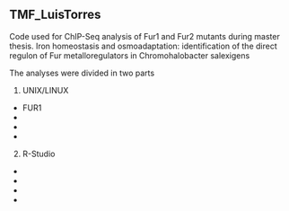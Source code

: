 ## TMF_LuisTorres 
Code used for ChIP-Seq analysis of Fur1 and Fur2 mutants during master thesis.
Iron homeostasis and osmoadaptation: identification of the direct regulon of Fur metalloregulators in Chromohalobacter salexigens

The analyses were divided in two parts
1. UNIX/LINUX

- FUR1
-
-
-

2. R-Studio

-
-
-
-





